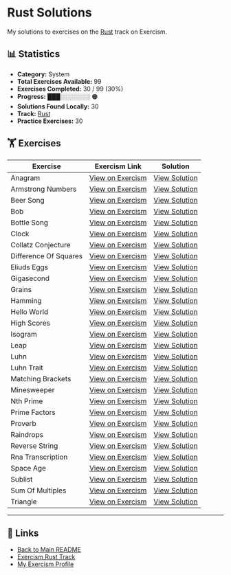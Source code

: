 # Rust Solutions

My solutions to exercises on the [Rust](https://exercism.org/tracks/rust) track on Exercism.

## 📊 Statistics

- **Category:** System
- **Total Exercises Available:** 99
- **Exercises Completed:** 30 / 99 (30%)
- **Progress:** ███░░░░░░░ 🟠
- **Solutions Found Locally:** 30
- **Track:** [Rust](https://exercism.org/tracks/rust)
- **Practice Exercises:** 30

## 🏋️ Exercises

| Exercise | Exercism Link | Solution |
|----------|---------------|----------|
| Anagram | [View on Exercism](https://exercism.org/tracks/rust/exercises/anagram) | [View Solution](anagram/README.md) |
| Armstrong Numbers | [View on Exercism](https://exercism.org/tracks/rust/exercises/armstrong-numbers) | [View Solution](armstrong-numbers/README.md) |
| Beer Song | [View on Exercism](https://exercism.org/tracks/rust/exercises/beer-song) | [View Solution](beer-song/README.md) |
| Bob | [View on Exercism](https://exercism.org/tracks/rust/exercises/bob) | [View Solution](bob/README.md) |
| Bottle Song | [View on Exercism](https://exercism.org/tracks/rust/exercises/bottle-song) | [View Solution](bottle-song/README.md) |
| Clock | [View on Exercism](https://exercism.org/tracks/rust/exercises/clock) | [View Solution](clock/README.md) |
| Collatz Conjecture | [View on Exercism](https://exercism.org/tracks/rust/exercises/collatz-conjecture) | [View Solution](collatz-conjecture/README.md) |
| Difference Of Squares | [View on Exercism](https://exercism.org/tracks/rust/exercises/difference-of-squares) | [View Solution](difference-of-squares/README.md) |
| Eliuds Eggs | [View on Exercism](https://exercism.org/tracks/rust/exercises/eliuds-eggs) | [View Solution](eliuds-eggs/README.md) |
| Gigasecond | [View on Exercism](https://exercism.org/tracks/rust/exercises/gigasecond) | [View Solution](gigasecond/README.md) |
| Grains | [View on Exercism](https://exercism.org/tracks/rust/exercises/grains) | [View Solution](grains/README.md) |
| Hamming | [View on Exercism](https://exercism.org/tracks/rust/exercises/hamming) | [View Solution](hamming/README.md) |
| Hello World | [View on Exercism](https://exercism.org/tracks/rust/exercises/hello-world) | [View Solution](hello-world/README.md) |
| High Scores | [View on Exercism](https://exercism.org/tracks/rust/exercises/high-scores) | [View Solution](high-scores/README.md) |
| Isogram | [View on Exercism](https://exercism.org/tracks/rust/exercises/isogram) | [View Solution](isogram/README.md) |
| Leap | [View on Exercism](https://exercism.org/tracks/rust/exercises/leap) | [View Solution](leap/README.md) |
| Luhn | [View on Exercism](https://exercism.org/tracks/rust/exercises/luhn) | [View Solution](luhn/README.md) |
| Luhn Trait | [View on Exercism](https://exercism.org/tracks/rust/exercises/luhn-trait) | [View Solution](luhn-trait/README.md) |
| Matching Brackets | [View on Exercism](https://exercism.org/tracks/rust/exercises/matching-brackets) | [View Solution](matching-brackets/README.md) |
| Minesweeper | [View on Exercism](https://exercism.org/tracks/rust/exercises/minesweeper) | [View Solution](minesweeper/README.md) |
| Nth Prime | [View on Exercism](https://exercism.org/tracks/rust/exercises/nth-prime) | [View Solution](nth-prime/README.md) |
| Prime Factors | [View on Exercism](https://exercism.org/tracks/rust/exercises/prime-factors) | [View Solution](prime-factors/README.md) |
| Proverb | [View on Exercism](https://exercism.org/tracks/rust/exercises/proverb) | [View Solution](proverb/README.md) |
| Raindrops | [View on Exercism](https://exercism.org/tracks/rust/exercises/raindrops) | [View Solution](raindrops/README.md) |
| Reverse String | [View on Exercism](https://exercism.org/tracks/rust/exercises/reverse-string) | [View Solution](reverse-string/README.md) |
| Rna Transcription | [View on Exercism](https://exercism.org/tracks/rust/exercises/rna-transcription) | [View Solution](rna-transcription/README.md) |
| Space Age | [View on Exercism](https://exercism.org/tracks/rust/exercises/space-age) | [View Solution](space-age/README.md) |
| Sublist | [View on Exercism](https://exercism.org/tracks/rust/exercises/sublist) | [View Solution](sublist/README.md) |
| Sum Of Multiples | [View on Exercism](https://exercism.org/tracks/rust/exercises/sum-of-multiples) | [View Solution](sum-of-multiples/README.md) |
| Triangle | [View on Exercism](https://exercism.org/tracks/rust/exercises/triangle) | [View Solution](triangle/README.md) |

---

## 🔗 Links

- [Back to Main README](../README.md)
- [Exercism Rust Track](https://exercism.org/tracks/rust)
- [My Exercism Profile](https://exercism.org/profiles/princemuel)
